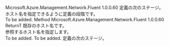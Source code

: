 <Type Name="IWithHostName&lt;ReturnT&gt;" FullName="Microsoft.Azure.Management.Network.Fluent.HasHostName.UpdateDefinition.IWithHostName&lt;ReturnT&gt;">
  <TypeSignature Language="C#" Value="public interface IWithHostName&lt;ReturnT&gt;" />
  <TypeSignature Language="ILAsm" Value=".class public interface auto ansi abstract IWithHostName`1&lt;ReturnT&gt;" />
  <TypeSignature Language="DocId" Value="T:Microsoft.Azure.Management.Network.Fluent.HasHostName.UpdateDefinition.IWithHostName`1" />
  <TypeSignature Language="VB.NET" Value="Public Interface IWithHostName(Of ReturnT)" />
  <TypeSignature Language="F#" Value="type IWithHostName&lt;'ReturnT&gt; = interface" />
  <AssemblyInfo>
    <AssemblyName>Microsoft.Azure.Management.Network.Fluent</AssemblyName>
    <AssemblyVersion>1.0.0.60</AssemblyVersion>
  </AssemblyInfo>
  <TypeParameters>
    <TypeParameter Name="ReturnT" />
  </TypeParameters>
  <Interfaces />
  <Docs>
    <typeparam name="ReturnT">定義の次のステージ。</typeparam>
    <summary>
            ホスト名を指定できるように定義の段階です。
            </summary>
    <remarks>To be added.</remarks>
  </Docs>
  <Members>
    <Member MemberName="WithHostName">
      <MemberSignature Language="C#" Value="public ReturnT WithHostName (string hostName);" />
      <MemberSignature Language="ILAsm" Value=".method public hidebysig newslot virtual instance !ReturnT WithHostName(string hostName) cil managed" />
      <MemberSignature Language="DocId" Value="M:Microsoft.Azure.Management.Network.Fluent.HasHostName.UpdateDefinition.IWithHostName`1.WithHostName(System.String)" />
      <MemberSignature Language="VB.NET" Value="Public Function WithHostName (hostName As String) As ReturnT" />
      <MemberSignature Language="F#" Value="abstract member WithHostName : string -&gt; 'ReturnT" Usage="iWithHostName.WithHostName hostName" />
      <MemberType>Method</MemberType>
      <AssemblyInfo>
        <AssemblyName>Microsoft.Azure.Management.Network.Fluent</AssemblyName>
        <AssemblyVersion>1.0.0.60</AssemblyVersion>
      </AssemblyInfo>
      <ReturnValue>
        <ReturnType>ReturnT</ReturnType>
      </ReturnValue>
      <Parameters>
        <Parameter Name="hostName" Type="System.String" />
      </Parameters>
      <Docs>
        <param name="hostName">既存のホスト名です。</param>
        <summary>
            参照するホスト名を指定します。
            </summary>
        <returns>To be added.</returns>
        <remarks>To be added.</remarks>
        <return>定義の次のステージ。</return>
      </Docs>
    </Member>
  </Members>
</Type>